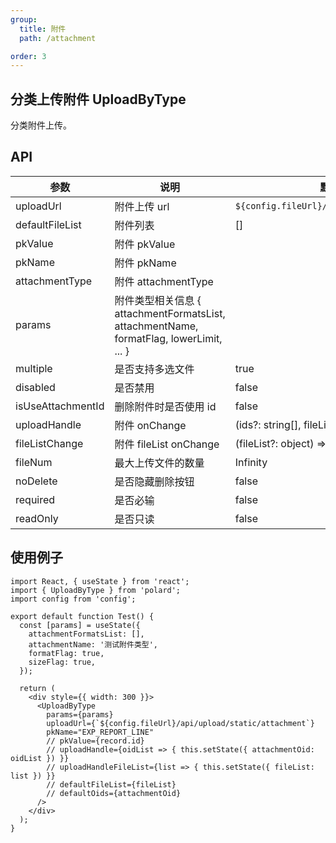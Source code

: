 ```yaml
---
group:
  title: 附件
  path: /attachment

order: 3
---
```


## 分类上传附件 UploadByType

分类附件上传。

## API

| 参数              | 说明                                                                                    | 默认值                                      |
| ----------------- | --------------------------------------------------------------------------------------- | ------------------------------------------- |
| uploadUrl         | 附件上传 url                                                                            | `${config.fileUrl}/api/upload/attachment`   |
| defaultFileList   | 附件列表                                                                                | []                                          |
| pkValue           | 附件 pkValue                                                                            |                                             |
| pkName            | 附件 pkName                                                                             |                                             |
| attachmentType    | 附件 attachmentType                                                                     |                                             |
| params            | 附件类型相关信息 { attachmentFormatsList, attachmentName, formatFlag, lowerLimit, ... } |                                             |
| multiple          | 是否支持多选文件                                                                        | true                                        |
| disabled          | 是否禁用                                                                                | false                                       |
| isUseAttachmentId | 删除附件时是否使用 id                                                                   | false                                       |
| uploadHandle      | 附件 onChange                                                                           | (ids?: string[], fileList?: object) => void |
| fileListChange    | 附件 fileList onChange                                                                  | (fileList?: object) => void                 |
| fileNum           | 最大上传文件的数量                                                                      | Infinity                                    |
| noDelete          | 是否隐藏删除按钮                                                                        | false                                       |
| required          | 是否必输                                                                                | false                                       |
| readOnly          | 是否只读                                                                                | false                                       |

## 使用例子

```tsx
import React, { useState } from 'react';
import { UploadByType } from 'polard';
import config from 'config';

export default function Test() {
  const [params] = useState({
    attachmentFormatsList: [],
    attachmentName: '测试附件类型',
    formatFlag: true,
    sizeFlag: true,
  });

  return (
    <div style={{ width: 300 }}>
      <UploadByType
        params={params}
        uploadUrl={`${config.fileUrl}/api/upload/static/attachment`}
        pkName="EXP_REPORT_LINE"
        // pkValue={record.id}
        // uploadHandle={oidList => { this.setState({ attachmentOid: oidList }) }}
        // uploadHandleFileList={list => { this.setState({ fileList: list }) }}
        // defaultFileList={fileList}
        // defaultOids={attachmentOid}
      />
    </div>
  );
}
```
